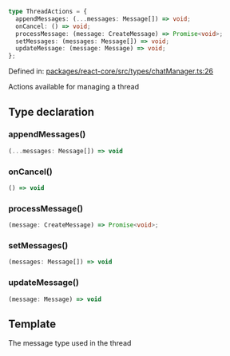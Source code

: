 ```ts
type ThreadActions = {
  appendMessages: (...messages: Message[]) => void;
  onCancel: () => void;
  processMessage: (message: CreateMessage) => Promise<void>;
  setMessages: (messages: Message[]) => void;
  updateMessage: (message: Message) => void;
};
```

Defined in: [packages/react-core/src/types/chatManager.ts:26](https://github.com/thesysdev/crayon/blob/d0d1410263fe0f83e2b52bc1d37c0693717089fe/js/packages/react-core/src/types/chatManager.ts#L26)

Actions available for managing a thread

## Type declaration

### appendMessages()

```ts
(...messages: Message[]) => void
```

### onCancel()

```ts
() => void
```

### processMessage()

```ts
(message: CreateMessage) => Promise<void>;
```

### setMessages()

```ts
(messages: Message[]) => void
```

### updateMessage()

```ts
(message: Message) => void
```

## Template

The message type used in the thread
